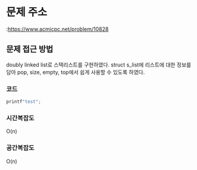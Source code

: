 # 문제 주소
:https://www.acmicpc.net/problem/10828

## 문제 접근 방법
doubly linked list로 스택리스트를 구현하였다.
struct s_list에 리스트에 대한 정보를 담아 pop, size, empty, top에서 쉽게 사용할 수 있도록 하였다.

### 코드
```c
printf"test";
```
### 시간복잡도
O(n)

### 공간복잡도
O(n)
